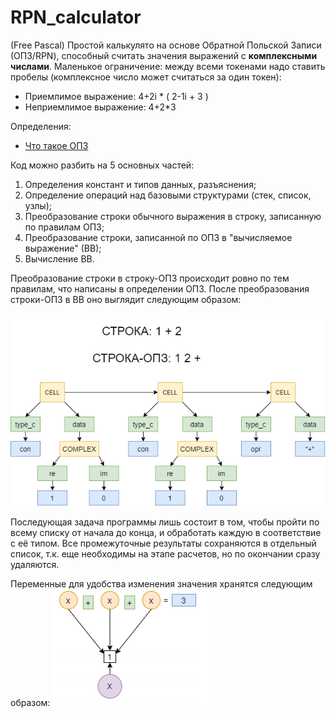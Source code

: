 # RPN_calculator
(Free Pascal)
Простой калькулято на основе Обратной Польской Записи (ОПЗ/RPN), способный считать значения выражений с **комплексными числами**.
Маленькое ограничение: между всеми токенами надо ставить пробелы (комплексное число может считаться за один токен):
  * Приемлимое выражение: 4+2i * ( 2-1i + 3 )
  * Неприемлимое выражение: 4+2\*3

Определения:
  * [Что такое ОПЗ](https://ru.wikipedia.org/wiki/%D0%9E%D0%B1%D1%80%D0%B0%D1%82%D0%BD%D0%B0%D1%8F_%D0%BF%D0%BE%D0%BB%D1%8C%D1%81%D0%BA%D0%B0%D1%8F_%D0%B7%D0%B0%D0%BF%D0%B8%D1%81%D1%8C)

Код можно разбить на 5 основных частей:
  1. Определения констант и типов данных, разъяснения;
  2. Определение операций над базовыми структурами (стек, список, узлы);
  3. Преобразование строки обычного выражения в строку, записанную по правилам ОПЗ;
  4. Преобразование строки, записанной по ОПЗ в "вычисляемое выражение" (ВВ);
  5. Вычисление ВВ.

Преобразование строки в строку-ОПЗ происходит ровно по тем правилам, что написаны в определении ОПЗ.
После преобразования строки-ОПЗ в ВВ оно выглядит следующим образом:

![CELLS](img/cells.png)

Последующая задача программы лишь состоит в том, чтобы пройти по всему списку от начала до конца, и обработать каждую в соответствие с её типом. Все промежуточные результаты сохраняются в отдельный список, т.к. еще необходимы на этапе расчетов, но по окончании сразу удаляются.

Переменные для удобства изменения значения хранятся следующим образом:
![VARS](img/vars.png)
